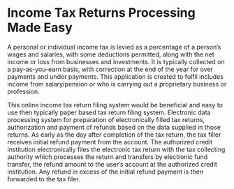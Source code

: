 # Income Tax Returns Processing Made Easy

A personal or individual income tax is levied as a percentage of a person’s wages and salaries, with some deductions permitted, along with the net income or loss from businesses and investments. It is typically collected on a pay-as-you-earn basis, with correction at the end of the year for over payments and under payments. This application is created to fulfil includes income from salary/pension or who is carrying out a proprietary business or profession.

This online income tax return filing system would be beneficial and easy to use then typically paper based tax return filing system. Electronic data processing system for preparation of electronically filled tax returns, authorization and payment of refunds based on the data supplied in those returns. As early as the day after completion of the tax return, the tax filler receives initial refund payment from the account. The authorized credit institution electronically files the electronic tax return with the tax collecting authority which processes the return and transfers by electronic fund transfer, the refund amount to the user’s account at the authorized credit institution. Any refund in excess of the initial refund payment is then forwarded to the tax filer.
